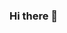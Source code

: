 ### Hi there 👋

<!--
**Hermehar/Hermehar** is a ✨ _special_ ✨ repository because its `README.md` (this file) appears on your GitHub profile.

Here are some ideas to get you started:

- 🔭 I’m currently a Computer Science Student, studying at CGC Landran.
- 🌱 Previously, I have worked as an web developer intern with an US based Tech startup MadlyRad Labs, Inc.
- 💬 My projects: Brain Infection Detector using ![image](https://user-images.githubusercontent.com/63737394/124374069-be032300-dcb5-11eb-9fd4-ced7b2b79e70.png)
                  Image Editing Tools using ![image](https://user-images.githubusercontent.com/63737394/124374075-d410e380-dcb5-11eb-8bf4-259ea440579d.png)
                  My Portfolio website using ![image](https://www.google.com/imgres?imgurl=https%3A%2F%2Fpractity.com%2Fen%2Fwp-content%2Fuploads%2Fsites%2F2%2F2018%2F03%2Fhtml-css-tutorials2.jpg&imgrefurl=https%3A%2F%2Fpractity.com%2F481-2%2F&tbnid=XCgp9QQWSwA7yM&vet=12ahUKEwi1vO6U1sjxAhX1_3MBHc_ZBkEQMygFegUIARDVAQ..i&docid=jlTqXuh8oOktnM&w=200&h=200&q=html%20css&ved=2ahUKEwi1vO6U1sjxAhX1_3MBHc_ZBkEQMygFegUIARDVAQ) 
- 📫 Contact Me: ![image](https://image.flaticon.com/icons/png/512/174/174857.png) Hermehar Pal Singh Bedi

